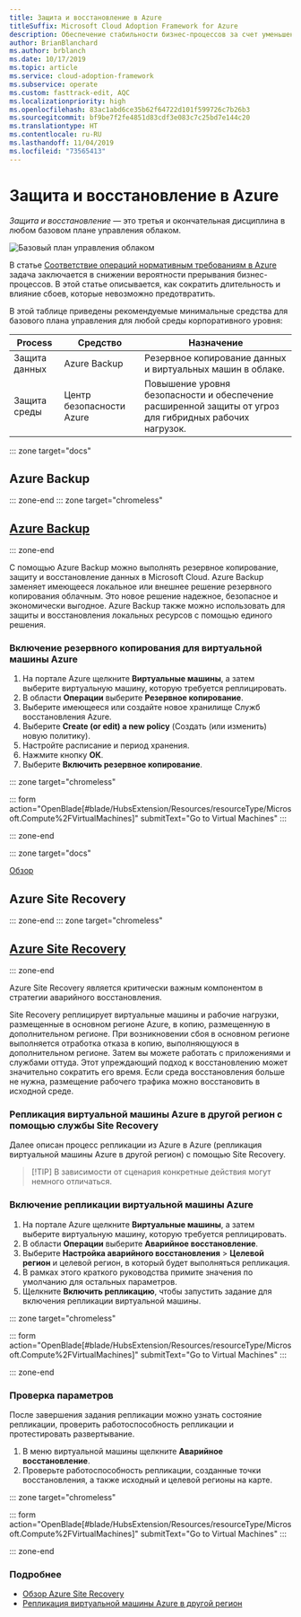 ```yaml
---
title: Защита и восстановление в Azure
titleSuffix: Microsoft Cloud Adoption Framework for Azure
description: Обеспечение стабильности бизнес-процессов за счет уменьшения времени восстановления
author: BrianBlanchard
ms.author: brblanch
ms.date: 10/17/2019
ms.topic: article
ms.service: cloud-adoption-framework
ms.subservice: operate
ms.custom: fasttrack-edit, AQC
ms.localizationpriority: high
ms.openlocfilehash: 83ac1abd6ce35b62f64722d101f599726c7b26b3
ms.sourcegitcommit: bf9be7f2fe4851d83cdf3e083c7c25bd7e144c20
ms.translationtype: HT
ms.contentlocale: ru-RU
ms.lasthandoff: 11/04/2019
ms.locfileid: "73565413"
---
```

# <a name="protect-and-recover-in-azure"></a>Защита и восстановление в Azure

_Защита и восстановление_ — это третья и окончательная дисциплина в любом базовом плане управления облаком.

![Базовый план управления облаком](../../_images/manage/management-baseline.png)

В статье [Соответствие операций нормативным требованиям в Azure](./operational-compliance.md) задача заключается в снижении вероятности прерывания бизнес-процессов. В этой статье описывается, как сократить длительность и влияние сбоев, которые невозможно предотвратить.

В этой таблице приведены рекомендуемые минимальные средства для базового плана управления для любой среды корпоративного уровня:

|Process  |Средство  |Назначение  |
|---------|---------|---------|
|Защита данных|Azure Backup|Резервное копирование данных и виртуальных машин в облаке.|
|Защита среды|Центр безопасности Azure|Повышение уровня безопасности и обеспечение расширенной защиты от угроз для гибридных рабочих нагрузок.|

::: zone target="docs"

## <a name="azure-backup"></a>Azure Backup

::: zone-end
::: zone target="chromeless"

## <a name="azure-backuptabupdbackupatemanagement"></a>[Azure Backup](#tab/UpdbackupateManagement)

::: zone-end

С помощью Azure Backup можно выполнять резервное копирование, защиту и восстановление данных в Microsoft Cloud. Azure Backup заменяет имеющееся локальное или внешнее решение резервного копирования облачным. Это новое решение надежное, безопасное и экономически выгодное. Azure Backup также можно использовать для защиты и восстановления локальных ресурсов с помощью единого решения.

### <a name="enable-backup-for-an-azure-vm"></a>Включение резервного копирования для виртуальной машины Azure

1. На портале Azure щелкните **Виртуальные машины**, а затем выберите виртуальную машину, которую требуется реплицировать.
1. В области **Операции** выберите **Резервное копирование**.
1. Выберите имеющееся или создайте новое хранилище Служб восстановления Azure.
1. Выберите **Create (or edit) a new policy** (Создать (или изменить) новую политику).
1. Настройте расписание и период хранения.
1. Нажмите кнопку **ОК**.
1. Выберите **Включить резервное копирование**.

::: zone target="chromeless"

::: form action="OpenBlade[#blade/HubsExtension/Resources/resourceType/Microsoft.Compute%2FVirtualMachines]" submitText="Go to Virtual Machines" :::

::: zone-end

::: zone target="docs"

[Обзор](https://docs.microsoft.com/azure/backup/backup-introduction-to-azure-backup)

## <a name="azure-site-recovery"></a>Azure Site Recovery

::: zone-end
::: zone target="chromeless"

## <a name="azure-site-recoverytabsiterecovery"></a>[Azure Site Recovery](#tab/siterecovery)

::: zone-end

Azure Site Recovery является критически важным компонентом в стратегии аварийного восстановления.

Site Recovery реплицирует виртуальные машины и рабочие нагрузки, размещенные в основном регионе Azure, в копию, размещенную в дополнительном регионе. При возникновении сбоя в основном регионе выполняется отработка отказа в копию, выполняющуюся в дополнительном регионе. Затем вы можете работать с приложениями и службами оттуда. Этот упреждающий подход к восстановлению может значительно сократить его время. Если среда восстановления больше не нужна, размещение рабочего трафика можно восстановить в исходной среде.

### <a name="replicate-an-azure-vm-to-another-region-with-site-recovery"></a>Репликация виртуальной машины Azure в другой регион с помощью службы Site Recovery

Далее описан процесс репликации из Azure в Azure (репликация виртуальной машины Azure в другой регион) с помощью Site Recovery.
>
> [!TIP]
> В зависимости от сценария конкретные действия могут немного отличаться.
>

### <a name="enable-replication-for-the-azure-vm"></a>Включение репликации виртуальной машины Azure

1. На портале Azure щелкните **Виртуальные машины**, а затем выберите виртуальную машину, которую требуется реплицировать.
1. В области **Операции** выберите **Аварийное восстановление**.
1. Выберите **Настройка аварийного восстановления** > **Целевой регион** и целевой регион, в который будет выполняться репликация.
1. В рамках этого краткого руководства примите значения по умолчанию для остальных параметров.
1. Щелкните **Включить репликацию**, чтобы запустить задание для включения репликации виртуальной машины.

::: zone target="chromeless"

::: form action="OpenBlade[#blade/HubsExtension/Resources/resourceType/Microsoft.Compute%2FVirtualMachines]" submitText="Go to Virtual Machines" :::

::: zone-end

### <a name="verify-settings"></a>Проверка параметров

После завершения задания репликации можно узнать состояние репликации, проверить работоспособность репликации и протестировать развертывание.

1. В меню виртуальной машины щелкните **Аварийное восстановление**.
1. Проверьте работоспособность репликации, созданные точки восстановления, а также исходный и целевой регионы на карте.

::: zone target="chromeless"

::: form action="OpenBlade[#blade/HubsExtension/Resources/resourceType/Microsoft.Compute%2FVirtualMachines]" submitText="Go to Virtual Machines" :::

::: zone-end

### <a name="learn-more"></a>Подробнее

- [Обзор Azure Site Recovery](https://docs.microsoft.com/azure/site-recovery/site-recovery-overview)
- [Репликация виртуальной машины Azure в другой регион](https://docs.microsoft.com/azure/site-recovery/azure-to-azure-quickstart)
